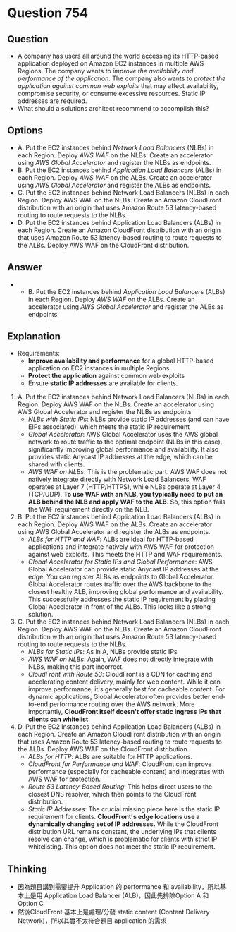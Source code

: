 # Question 754
## Question
* A company has users all around the world accessing its HTTP-based application deployed on Amazon EC2 instances in multiple AWS Regions. The company wants to *improve the availability and performance of the application*. The company also wants to *protect the application against common web exploits* that may affect availability, compromise security, or consume excessive resources. Static IP addresses are required.
* What should a solutions architect recommend to accomplish this?


## Options
* A. Put the EC2 instances behind *Network Load Balancers* (NLBs) in each Region. Deploy *AWS WAF* on the NLBs. Create an accelerator using *AWS Global Accelerator* and register the NLBs as endpoints.
* B. Put the EC2 instances behind *Application Load Balancers* (ALBs) in each Region. Deploy *AWS WAF* on the ALBs. Create an accelerator using *AWS Global Accelerator* and register the ALBs as endpoints.
* C. Put the EC2 instances behind Network Load Balancers (NLBs) in each Region. Deploy AWS WAF on the NLBs. Create an Amazon CloudFront distribution with an origin that uses Amazon Route 53 latency-based routing to route requests to the NLBs.
* D. Put the EC2 instances behind Application Load Balancers (ALBs) in each Region. Create an Amazon CloudFront distribution with an origin that uses Amazon Route 53 latency-based routing to route requests to the ALBs. Deploy AWS WAF on the CloudFront distribution.


## Answer
* * B. Put the EC2 instances behind *Application Load Balancers* (ALBs) in each Region. Deploy *AWS WAF* on the ALBs. Create an accelerator using *AWS Global Accelerator* and register the ALBs as endpoints.


## Explanation
* Requirements:
  * **Improve availability and performance** for a global HTTP-based application on EC2 instances in multiple Regions.
  * **Protect the application** against common web exploits
  * Ensure **static IP addresses** are available for clients.
1. A. Put the EC2 instances behind Network Load Balancers (NLBs) in each Region. Deploy AWS WAF on the NLBs. Create an accelerator using AWS Global Accelerator and register the NLBs as endpoints
   * *NLBs with Static IPs*: NLBs provide static IP addresses (and can have EIPs associated), which meets the static IP requirement
   * *Global Accelerator*: AWS Global Accelerator uses the AWS global network to route traffic to the optimal endpoint (NLBs in this case), significantly improving global performance and availability. It also provides static Anycast IP addresses at the edge, which can be shared with clients.
   * *AWS WAF on NLBs*: This is the problematic part. AWS WAF does not natively integrate directly with Network Load Balancers. WAF operates at Layer 7 (HTTP/HTTPS), while NLBs operate at Layer 4 (TCP/UDP). **To use WAF with an NLB, you typically need to put an ALB behind the NLB and apply WAF to the ALB**. So, this option fails the WAF requirement directly on the NLB.
2. B. Put the EC2 instances behind Application Load Balancers (ALBs) in each Region. Deploy AWS WAF on the ALBs. Create an accelerator using AWS Global Accelerator and register the ALBs as endpoints.
   * *ALBs for HTTP and WAF*: ALBs are ideal for HTTP-based applications and integrate natively with AWS WAF for protection against web exploits. This meets the HTTP and WAF requirements.
   * *Global Accelerator for Static IPs and Global Performance*: AWS Global Accelerator can provide static Anycast IP addresses at the edge. You can register ALBs as endpoints to Global Accelerator. Global Accelerator routes traffic over the AWS backbone to the closest healthy ALB, improving global performance and availability. This successfully addresses the static IP requirement by placing Global Accelerator in front of the ALBs. This looks like a strong solution.
3. C. Put the EC2 instances behind Network Load Balancers (NLBs) in each Region. Deploy AWS WAF on the NLBs. Create an Amazon CloudFront distribution with an origin that uses Amazon Route 53 latency-based routing to route requests to the NLBs.
   * *NLBs for Static IPs*: As in A, NLBs provide static IPs
   * *AWS WAF on NLBs*: Again, WAF does not directly integrate with NLBs, making this part incorrect.
   * *CloudFront with Route 53*: CloudFront is a CDN for caching and accelerating content delivery, mainly for web content. While it can improve performance, it's generally best for cacheable content. For dynamic applications, Global Accelerator often provides better end-to-end performance routing over the AWS network. More importantly, **CloudFront itself doesn't offer static ingress IPs that clients can whitelist**.
4. D. Put the EC2 instances behind Application Load Balancers (ALBs) in each Region. Create an Amazon CloudFront distribution with an origin that uses Amazon Route 53 latency-based routing to route requests to the ALBs. Deploy AWS WAF on the CloudFront distribution.
   * *ALBs for HTTP*: ALBs are suitable for HTTP applications.
   * *CloudFront for Performance and WAF*: CloudFront can improve performance (especially for cacheable content) and integrates with AWS WAF for protection.
   * *Route 53 Latency-Based Routing*: This helps direct users to the closest DNS resolver, which then points to the CloudFront distribution.
   * *Static IP Addresses*: The crucial missing piece here is the static IP requirement for clients. **CloudFront's edge locations use a dynamically changing set of IP addresses.** While the CloudFront distribution URL remains constant, the underlying IPs that clients resolve can change, which is problematic for clients with strict IP whitelisting. This option does not meet the static IP requirement.

## Thinking
* 因為題目講到需要提升 Application 的 performance 和 availability，所以基本上是用 Application Load Balancer (ALB)，因此先排除Option A 和 Option C
* 然後CloudFront 基本上是處理/分發 static content (Content Delivery Network)，所以其實不太符合題目 application 的需求